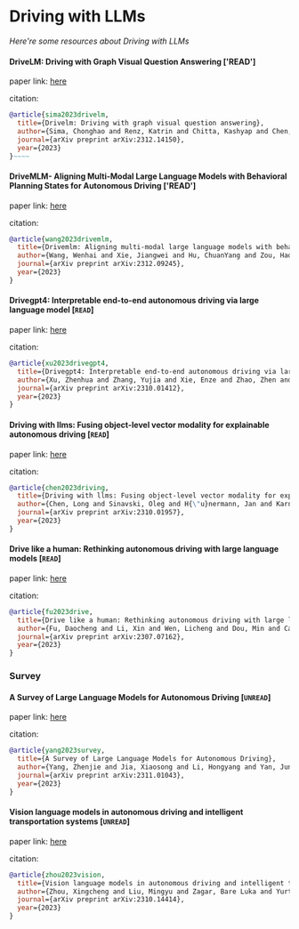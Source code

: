 # Driving with LLMs
*Here're some resources about Driving with LLMs*

#### DriveLM: Driving with Graph Visual Question Answering ['READ']

paper link: [here](https://arxiv.org/pdf/2312.14150.pdf)

citation:
```bibtex
@article{sima2023drivelm,
  title={Drivelm: Driving with graph visual question answering},
  author={Sima, Chonghao and Renz, Katrin and Chitta, Kashyap and Chen, Li and Zhang, Hanxue and Xie, Chengen and Luo, Ping and Geiger, Andreas and Li, Hongyang},
  journal={arXiv preprint arXiv:2312.14150},
  year={2023}
}~~~~
```


#### DriveMLM- Aligning Multi-Modal Large Language Models with Behavioral Planning States for Autonomous Driving ['READ']

paper link: [here](https://arxiv.org/pdf/2312.09245)

citation:
```bibtex
@article{wang2023drivemlm,
  title={Drivemlm: Aligning multi-modal large language models with behavioral planning states for autonomous driving},
  author={Wang, Wenhai and Xie, Jiangwei and Hu, ChuanYang and Zou, Haoming and Fan, Jianan and Tong, Wenwen and Wen, Yang and Wu, Silei and Deng, Hanming and Li, Zhiqi and others},
  journal={arXiv preprint arXiv:2312.09245},
  year={2023}
}
```


#### Drivegpt4: Interpretable end-to-end autonomous driving via large language model [`READ`]

paper link: [here](https://arxiv.org/pdf/2310.01412)

citation: 
```bibtex
@article{xu2023drivegpt4,
  title={Drivegpt4: Interpretable end-to-end autonomous driving via large language model},
  author={Xu, Zhenhua and Zhang, Yujia and Xie, Enze and Zhao, Zhen and Guo, Yong and Wong, Kenneth KY and Li, Zhenguo and Zhao, Hengshuang},
  journal={arXiv preprint arXiv:2310.01412},
  year={2023}
}
```


#### Driving with llms: Fusing object-level vector modality for explainable autonomous driving [`READ`]

paper link: [here](https://arxiv.org/pdf/2310.01957)

citation: 
```bibtex
@article{chen2023driving,
  title={Driving with llms: Fusing object-level vector modality for explainable autonomous driving},
  author={Chen, Long and Sinavski, Oleg and H{\"u}nermann, Jan and Karnsund, Alice and Willmott, Andrew James and Birch, Danny and Maund, Daniel and Shotton, Jamie},
  journal={arXiv preprint arXiv:2310.01957},
  year={2023}
}
```
    

#### Drive like a human: Rethinking autonomous driving with large language models [`READ`]

paper link: [here](https://arxiv.org/pdf/2307.07162)

citation: 
```bibtex
@article{fu2023drive,
  title={Drive like a human: Rethinking autonomous driving with large language models},
  author={Fu, Daocheng and Li, Xin and Wen, Licheng and Dou, Min and Cai, Pinlong and Shi, Botian and Qiao, Yu},
  journal={arXiv preprint arXiv:2307.07162},
  year={2023}
}
```


### Survey


#### A Survey of Large Language Models for Autonomous Driving [`UNREAD`]

paper link: [here](https://arxiv.org/pdf/2311.01043)

citation: 
```bibtex
@article{yang2023survey,
  title={A Survey of Large Language Models for Autonomous Driving},
  author={Yang, Zhenjie and Jia, Xiaosong and Li, Hongyang and Yan, Junchi},
  journal={arXiv preprint arXiv:2311.01043},
  year={2023}
}
```

#### Vision language models in autonomous driving and intelligent transportation systems [`UNREAD`]

paper link: [here](https://arxiv.org/pdf/2310.14414)

citation: 
```bibtex
@article{zhou2023vision,
  title={Vision language models in autonomous driving and intelligent transportation systems},
  author={Zhou, Xingcheng and Liu, Mingyu and Zagar, Bare Luka and Yurtsever, Ekim and Knoll, Alois C},
  journal={arXiv preprint arXiv:2310.14414},
  year={2023}
}
```
    
    
    